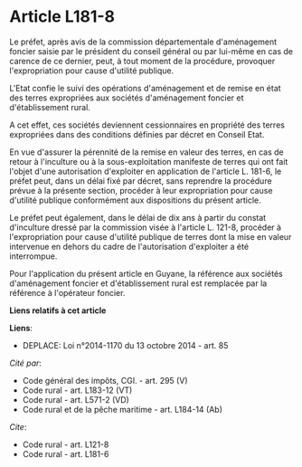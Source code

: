 # Article L181-8

Le préfet, après avis de la commission départementale d'aménagement foncier saisie par le président du conseil général ou par
lui-même en cas de carence de ce dernier, peut, à tout moment de la procédure, provoquer l'expropriation pour cause d'utilité
publique. 

L'Etat confie le suivi des opérations d'aménagement et de remise en état des terres expropriées aux sociétés d'aménagement
foncier et d'établissement rural. 

A cet effet, ces sociétés deviennent cessionnaires en propriété des terres expropriées dans des conditions définies par
décret en Conseil Etat. 

En vue d'assurer la pérennité de la remise en valeur des terres, en cas de retour à l'inculture ou à la sous-exploitation
manifeste de terres qui ont fait l'objet d'une autorisation d'exploiter en application de l'article L. 181-6, le préfet peut,
dans un délai fixé par décret, sans reprendre la procédure prévue à la présente section, procéder à leur expropriation pour
cause d'utilité publique conformément aux dispositions du présent article. 

Le préfet peut également, dans le délai de dix ans à partir du constat d'inculture dressé par la commission visée à l'article
L. 121-8, procéder à l'expropriation pour cause d'utilité publique de terres dont la mise en valeur intervenue en dehors du
cadre de l'autorisation d'exploiter a été interrompue. 

Pour l'application du présent article en Guyane, la référence aux sociétés d'aménagement foncier et d'établissement rural est
remplacée par la référence à l'opérateur foncier.

**Liens relatifs à cet article**

**Liens**:

  - DEPLACE: Loi n°2014-1170 du 13 octobre 2014 - art. 85

_Cité par_:

  - Code général des impôts, CGI. - art. 295 (V)
  - Code rural - art. L183-12 (VT)
  - Code rural - art. L571-2 (VD)
  - Code rural et de la pêche maritime - art. L184-14 (Ab)

_Cite_:

  - Code rural - art. L121-8
  - Code rural - art. L181-6
